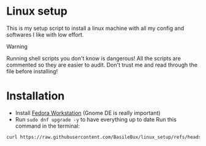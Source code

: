 # Linux setup

This is my setup script to install a linux machine with all my config and softwares I like with low effort.

> [!WARNING]
> Running shell scripts you don't know is dangerous! All the scripts are commented so they are easier to audit. Don't trust me and read through the file before installing!

# Installation

- Install [Fedora Workstation](https://fedoraproject.org/workstation/) (Gnome DE is really important)
- Run `sudo dnf upgrade -y` to have everything up to date
Run this command in the terminal:

```bash
curl https://raw.githubusercontent.com/BasileBux/linux_setup/refs/heads/main/install.sh | sh
```
